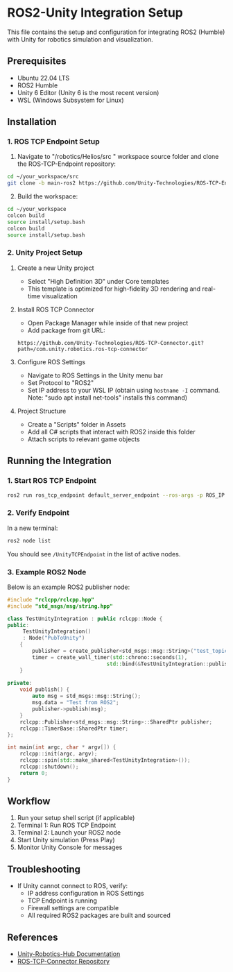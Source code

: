# ROS2-Unity Integration Setup

This file contains the setup and configuration for integrating ROS2 (Humble) with Unity for robotics simulation and visualization.

## Prerequisites
- Ubuntu 22.04 LTS
- ROS2 Humble
- Unity 6 Editor (Unity 6 is the most recent version)
- WSL (Windows Subsystem for Linux) 

## Installation

### 1. ROS TCP Endpoint Setup

1. Navigate to "/robotics/Helios/src " workspace source folder and clone the ROS-TCP-Endpoint repository:
```bash
cd ~/your_workspace/src
git clone -b main-ros2 https://github.com/Unity-Technologies/ROS-TCP-Endpoint.git
```

2. Build the workspace:
```bash
cd ~/your_workspace
colcon build
source install/setup.bash
colcon build
source install/setup.bash
```

### 2. Unity Project Setup

1. Create a new Unity project
   - Select "High Definition 3D" under Core templates
   - This template is optimized for high-fidelity 3D rendering and real-time visualization

2. Install ROS TCP Connector
   - Open Package Manager while inside of that new project
   - Add package from git URL:
   ```
   https://github.com/Unity-Technologies/ROS-TCP-Connector.git?path=/com.unity.robotics.ros-tcp-connector
   ```

3. Configure ROS Settings
   - Navigate to ROS Settings in the Unity menu bar
   - Set Protocol to "ROS2"
   - Set IP address to your WSL IP (obtain using `hostname -I` command. Note: "sudo apt install net-tools" installs this command)

4. Project Structure
   - Create a "Scripts" folder in Assets
   - Add all C# scripts that interact with ROS2 inside this folder
   - Attach scripts to relevant game objects

## Running the Integration

### 1. Start ROS TCP Endpoint
```bash
ros2 run ros_tcp_endpoint default_server_endpoint --ros-args -p ROS_IP:=<your_ip_address>
```

### 2. Verify Endpoint
In a new terminal:
```bash
ros2 node list
```
You should see `/UnityTCPEndpoint` in the list of active nodes.

### 3. Example ROS2 Node

Below is an example ROS2 publisher node:

```cpp
#include "rclcpp/rclcpp.hpp"
#include "std_msgs/msg/string.hpp"

class TestUnityIntegration : public rclcpp::Node {
public:
     TestUnityIntegration()
     : Node("PubToUnity")
    {     
        publisher = create_publisher<std_msgs::msg::String>("test_topic", 10);
        timer = create_wall_timer(std::chrono::seconds(1), 
                                std::bind(&TestUnityIntegration::publish, this));
    }
 
private:
    void publish() {
        auto msg = std_msgs::msg::String();
        msg.data = "Test from ROS2";
        publisher->publish(msg);
    }
    rclcpp::Publisher<std_msgs::msg::String>::SharedPtr publisher;
    rclcpp::TimerBase::SharedPtr timer;   
};

int main(int argc, char * argv[]) {
    rclcpp::init(argc, argv);
    rclcpp::spin(std::make_shared<TestUnityIntegration>());
    rclcpp::shutdown();
    return 0;
}
```

## Workflow

1. Run your setup shell script (if applicable)
2. Terminal 1: Run ROS TCP Endpoint
3. Terminal 2: Launch your ROS2 node
4. Start Unity simulation (Press Play)
5. Monitor Unity Console for messages

## Troubleshooting

- If Unity cannot connect to ROS, verify:
  - IP address configuration in ROS Settings
  - TCP Endpoint is running
  - Firewall settings are compatible
  - All required ROS2 packages are built and sourced

## References

- [Unity-Robotics-Hub Documentation](https://github.com/Unity-Technologies/Unity-Robotics-Hub/blob/main/tutorials/ros_unity_integration/setup.md)
- [ROS-TCP-Connector Repository](https://github.com/Unity-Technologies/ROS-TCP-Connector)